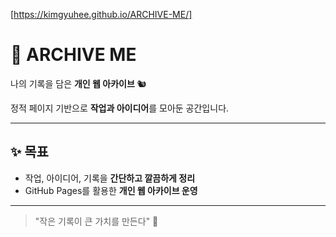 [https://kimgyuhee.github.io/ARCHIVE-ME/]

# 🌟 ARCHIVE ME

나의 기록을 담은 **개인 웹 아카이브**  🐿️

정적 페이지 기반으로 **작업과 아이디어**를 모아둔 공간입니다.

---






## ✨ 목표
- 작업, 아이디어, 기록을 **간단하고 깔끔하게 정리**  
- GitHub Pages를 활용한 **개인 웹 아카이브 운영**  

---


> "작은 기록이 큰 가치를 만든다" 📖
